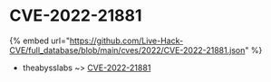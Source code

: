 # CVE-2022-21881
{% embed url="https://github.com/Live-Hack-CVE/full_database/blob/main/cves/2022/CVE-2022-21881.json" %}

* theabysslabs ~> [CVE-2022-21881](https://www.alice-snow.ru/2022/database/cve-2022-21881/cve-2022-21881-theabysslabs)